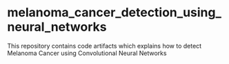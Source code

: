 # melanoma_cancer_detection_using_neural_networks
This repository contains code artifacts which explains how to detect Melanoma Cancer using Convolutional Neural Networks
